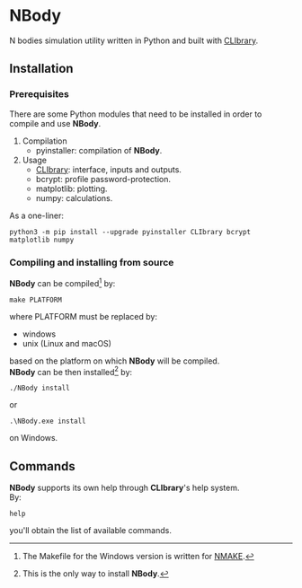 # NBody

N bodies simulation utility written in Python and built with [CLIbrary](https://github.com/diantonioandrea/CLIbrary).

## Installation

### Prerequisites

There are some Python modules that need to be installed in order to compile and use **NBody**.

1. Compilation
	* pyinstaller: compilation of **NBody**.
2. Usage
	* [CLIbrary](https://github.com/diantonioandrea/CLIbrary): interface, inputs and outputs.
	* bcrypt: profile password-protection.
	* matplotlib: plotting.
	* numpy: calculations.

As a one-liner:

	python3 -m pip install --upgrade pyinstaller CLIbrary bcrypt matplotlib numpy

### Compiling and installing from source

**NBody** can be compiled[^1] by:

	make PLATFORM

where PLATFORM must be replaced by:

* windows
* unix (Linux and macOS)

based on the platform on which **NBody** will be compiled.  
**NBody** can be then installed[^2] by:

	./NBody install

or

	.\NBody.exe install

on Windows.

[^1]: The Makefile for the Windows version is written for [NMAKE](https://learn.microsoft.com/en-gb/cpp/build/reference/nmake-reference?view=msvc-170).
[^2]: This is the only way to install **NBody**.

## Commands

**NBody** supports its own help through **CLIbrary**'s help system.  
By:

	help

you'll obtain the list of available commands.
